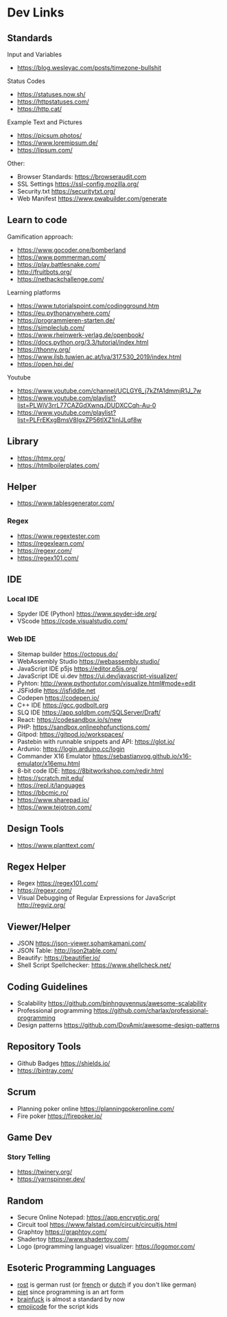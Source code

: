 # Dev Links

## Standards

Input and Variables

- <https://blog.wesleyac.com/posts/timezone-bullshit>

Status Codes

- <https://statuses.now.sh/>
- <https://httpstatuses.com/>
- <https://http.cat/>

Example Text and Pictures

- <https://picsum.photos/>
- <https://www.loremipsum.de/>
- <https://lipsum.com/>

Other:

- Browser Standards: <https://browseraudit.com>
- SSL Settings <https://ssl-config.mozilla.org/>
- Security.txt <https://securitytxt.org/>
- Web Manifest <https://www.pwabuilder.com/generate>

## Learn to code

Gamification approach:

- <https://www.gocoder.one/bomberland>
- <https://www.pommerman.com/>
- <https://play.battlesnake.com/>
- <http://fruitbots.org/>
- <https://nethackchallenge.com/>

Learning platforms

- <https://www.tutorialspoint.com/codingground.htm>
- <https://eu.pythonanywhere.com/>
- <https://programmieren-starten.de/>
- <https://simpleclub.com/>
- <https://www.rheinwerk-verlag.de/openbook/>
- <https://docs.python.org/3.3/tutorial/index.html>
- <https://thonny.org/>
- <https://www.ilsb.tuwien.ac.at/lva/317.530_2019/index.html>
- <https://open.hpi.de/>

Youtube

- <https://www.youtube.com/channel/UCLGY6_j7kZfA1dmmjR1J_7w>
- <https://www.youtube.com/playlist?list=PLWjV3rrL77CAZGdXwnqJDUDXCCqh-Au-0>
- <https://www.youtube.com/playlist?list=PLFrEKxgBmsV8IgxZP56tlXZ1inlJLqf8w>

## Library

- <https://htmx.org/>
- <https://htmlboilerplates.com/>

## Helper

- <https://www.tablesgenerator.com/>

### Regex

- <https://www.regextester.com>
- <https://regexlearn.com/>
- <https://regexr.com/>
- <https://regex101.com/>

## IDE

### Local IDE

- Spyder IDE (Python) <https://www.spyder-ide.org/>
- VScode <https://code.visualstudio.com/>

### Web IDE

- Sitemap builder <https://octopus.do/>
- WebAssembly Studio <https://webassembly.studio/>
- JavaScript IDE p5js <https://editor.p5js.org/>
- JavaScript IDE ui.dev <https://ui.dev/javascript-visualizer/>
- Pyhton: <http://www.pythontutor.com/visualize.html#mode=edit>
- JSFiddle <https://jsfiddle.net>
- Codepen <https://codepen.io/>
- C++ IDE <https://gcc.godbolt.org>
- SLQ IDE <https://app.sqldbm.com/SQLServer/Draft/>
- React: <https://codesandbox.io/s/new>
- PHP: <https://sandbox.onlinephpfunctions.com/>
- Gitpod: <https://gitpod.io/workspaces/>
- Pastebin with runnable snippets and API: <https://glot.io/>
- Ardunio: <https://login.arduino.cc/login>
- Commander X16 Emulator <https://sebastianvog.github.io/x16-emulator/x16emu.html>
- 8-bit code IDE: <https://8bitworkshop.com/redir.html>
- <https://scratch.mit.edu/>
- <https://repl.it/languages>
- <https://bbcmic.ro/>
- <https://www.sharepad.io/>
- <https://www.tejotron.com/>

## Design Tools

- <https://www.planttext.com/>

## Regex Helper

- Regex <https://regex101.com/>
- <https://regexr.com/>
- Visual Debugging of Regular Expressions for JavaScript <http://regviz.org/>

## Viewer/Helper

- JSON <https://json-viewer.sohamkamani.com/>
- JSON Table: <http://json2table.com/>
- Beautify: <https://beautifier.io/>
- Shell Script Spellchecker: <https://www.shellcheck.net/>

## Coding Guidelines

- Scalability <https://github.com/binhnguyennus/awesome-scalability>
- Professional programming <https://github.com/charlax/professional-programming>
- Design patterns <https://github.com/DovAmir/awesome-design-patterns>

## Repository Tools

- Github Badges <https://shields.io/>
- <https://bintray.com/>

## Scrum

- Planning poker online <https://planningpokeronline.com/>
- Fire poker <https://firepoker.io/>

## Game Dev

### Story Telling

- <https://twinery.org/>
- <https://yarnspinner.dev/>

## Random

- Secure Online Notepad: <https://app.encryptic.org/>
- Circuit tool <https://www.falstad.com/circuit/circuitjs.html>
- Graphtoy <https://graphtoy.com/>
- Shadertoy <https://www.shadertoy.com/>
- Logo (programming language) visualizer: <https://logomor.com/>

## Esoteric Programming Languages

- [rost](https://github.com/michidk/rost) is german rust (or [french](https://github.com/bnjbvr/rouille) or [dutch](https://github.com/jeroenhd/roest) if you don't like german)
- [piet](https://www.dangermouse.net/esoteric/piet.html) since programming is an art form
- [brainfuck](https://www.tutorialspoint.com/execute_brainfk_online.php) is almost a standard by now
- [emojicode](https://www.emojicode.org/) for the script kids
